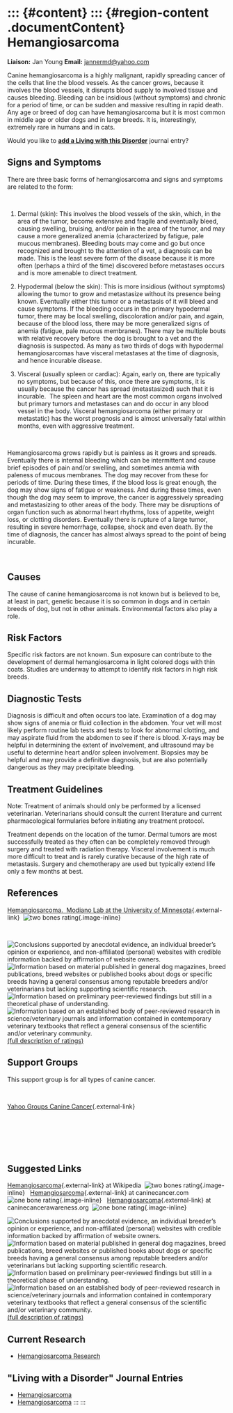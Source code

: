::: {#content}
::: {#region-content .documentContent}
Hemangiosarcoma
===============

**Liaison:** Jan Young **Email:** <jannermd@yahoo.com>

<div>

Canine hemangiosarcoma is a highly malignant, rapidly spreading cancer
of the cells that line the blood vessels. As the cancer grows, because
it involves the blood vessels, it disrupts blood supply to involved
tissue and causes bleeding. Bleeding can be insidious (without symptoms)
and chronic for a period of time, or can be sudden and massive resulting
in rapid death. Any age or breed of dog can have hemangiosarcoma but it
is most common in middle age or older dogs and in large breeds. It is,
interestingly, extremely rare in humans and in cats.

</div>

Would you like to **[add a Living with this
Disorder](hemangiosarcoma/addliving_form.html)** journal entry?

Signs and Symptoms
------------------

There are three basic forms of hemangiosarcoma and signs and symptoms
are related to the form:  

 

1.  Dermal (skin): This involves the blood vessels of the skin, which,
    in the area of the tumor, become extensive and fragile and
    eventually bleed, causing swelling, bruising, and/or pain in the
    area of the tumor, and may cause a more generalized anemia
    (characterized by fatigue, pale mucous membranes). Bleeding bouts
    may come and go but once recognized and brought to the attention of
    a vet, a diagnosis can be made. This is the least severe form of the
    disease because it is more often (perhaps a third of the time)
    discovered before metastases occurs and is more amenable to direct
    treatment.

2.  Hypodermal (below the skin): This is more insidious (without
    symptoms) allowing the tumor to grow and metastasize without its
    presence being known. Eventually either this tumor or a metastasis
    of it will bleed and cause symptoms. If the bleeding occurs in the
    primary hypodermal tumor, there may be local swelling, discoloration
    and/or pain, and again, because of the blood loss, there may be more
    generalized signs of anemia (fatigue, pale mucous membranes). There
    may be multiple bouts with relative recovery before  the dog is
    brought to a vet and the diagnosis is suspected. As many as two
    thirds of dogs with hypodermal hemangiosarcomas have visceral
    metastases at the time of diagnosis, and hence incurable disease.

3.  Visceral (usually spleen or cardiac): Again, early on, there are
    typically no symptoms, but because of this, once there are symptoms,
    it is usually because the cancer has spread (metastasized) such that
    it is incurable.  The spleen and heart are the most common organs
    involved but primary tumors and metastases can and do occur in any
    blood vessel in the body. Visceral hemangiosarcoma (either primary
    or metastatic) has the worst prognosis and is almost universally
    fatal within months, even with aggressive treatment.

 

Hemangiosarcoma grows rapidly but is painless as it grows and spreads.
Eventually there is internal bleeding which can be intermittent and
cause brief episodes of pain and/or swelling, and sometimes anemia with
paleness of mucous membranes. The dog may recover from these for periods
of time. During these times, if the blood loss is great enough, the dog
may show signs of fatigue or weakness. And during these times, even
though the dog may seem to improve, the cancer is aggressively spreading
and metastasizing to other areas of the body. There may be disruptions
of organ function such as abnormal heart rhythms, loss of appetite,
weight loss, or clotting disorders. Eventually there is rupture of a
large tumor, resulting in severe hemorrhage, collapse, shock and even
death. By the time of diagnosis, the cancer has almost always spread to
the point of being incurable.

 

Causes
------

The cause of canine hemangiosarcoma is not known but is believed to be,
at least in part, genetic because it is so common in dogs and in certain
breeds of dog, but not in other animals. Environmental factors also play
a role.

Risk Factors
------------

Specific risk factors are not known. Sun exposure can contribute to the
development of dermal hemangiosarcoma in light colored dogs with thin
coats. Studies are underway to attempt to identify risk factors in high
risk breeds.

Diagnostic Tests
----------------

Diagnosis is difficult and often occurs too late. Examination of a dog
may show signs of anemia or fluid collection in the abdomen. Your vet
will most likely perform routine lab tests and tests to look for
abnormal clotting, and may aspirate fluid from the abdomen to see if
there is blood. X-rays may be helpful in determining the extent of
involvement, and ultrasound may be useful to determine heart and/or
spleen involvement. Biopsies may be helpful and may provide a definitive
diagnosis, but are also potentially dangerous as they may precipitate
bleeding.

Treatment Guidelines
--------------------

Note: Treatment of animals should only be performed by a licensed
veterinarian. Veterinarians should consult the current literature and
current pharmacological formularies before initiating any treatment
protocol.

Treatment depends on the location of the tumor. Dermal tumors are most
successfully treated as they often can be completely removed through
surgery and treated with radiation therapy. Visceral involvement is much
more difficult to treat and is rarely curative because of the high rate
of metastasis. Surgery and chemotherapy are used but typically extend
life only a few months at best.

References
----------

[Hemangiosarcoma.  Modiano Lab at the University of
Minnesota](http://www.modianolab.org/cancer/cancer_hemangiosarcoma.shtml){.external-link} 
![two bones
rating](images/disorder-images/2-bones.gif/image_preview.png){.image-inline}

 

<div>

![](hemangiosarcoma/bone.gif "Conclusions supported by anecdotal evidence, an individual breeder’s opinion or experience, and non-affiliated (personal) websites with credible information backed by affirmation of website owners.")
![](hemangiosarcoma/2-bones.gif "Information based on material published in general dog magazines, breed publications, breed websites or published books about dogs or specific breeds  having a general consensus among reputable breeders and/or veterinarians but lacking supporting scientific research.")
![](hemangiosarcoma/3-bones.gif "Information based on preliminary peer-reviewed findings but still in a theoretical phase of understanding.")
![](hemangiosarcoma/4-bones.gif "Information based on an established body of peer-reviewed research in science/veterinary journals and information contained in contemporary veterinary textbooks that reflect a general consensus of the scientific and/or veterinary community.")
[(full description of ratings)](ratings-what-do-they-mean.html)

</div>

Support Groups
--------------

This support group is for all types of canine cancer.

 

[Yahoo Groups Canine
Cancer](https://groups.yahoo.com/neo/groups/CanineCancer/info){.external-link}

 

 

 

Suggested Links
---------------

[Hemangiosarcoma](http://en.wikipedia.org/wiki/Hemangiosarcoma){.external-link}
at Wikipedia  ![two bones
rating](images/disorder-images/2-bones.gif/image_preview.png){.image-inline}
 
[Hemangiosarcoma](http://www.caninecancer.com/Hemangiosarcoma.html){.external-link}
at caninecancer.com  ![one bone
rating](images/disorder-images/bone.gif/image_preview.png){.image-inline}
 
[Hemangiosarcoma](http://caninecancerawareness.org/?s=hemangiosarcoma){.external-link}
at caninecancerawareness.org  ![one bone
rating](images/disorder-images/bone.gif/image_preview.png){.image-inline}
 

<div>

![](hemangiosarcoma/bone.gif "Conclusions supported by anecdotal evidence, an individual breeder’s opinion or experience, and non-affiliated (personal) websites with credible information backed by affirmation of website owners.")
![](hemangiosarcoma/2-bones.gif "Information based on material published in general dog magazines, breed publications, breed websites or published books about dogs or specific breeds  having a general consensus among reputable breeders and/or veterinarians but lacking supporting scientific research.")
![](hemangiosarcoma/3-bones.gif "Information based on preliminary peer-reviewed findings but still in a theoretical phase of understanding.")
![](hemangiosarcoma/4-bones.gif "Information based on an established body of peer-reviewed research in science/veterinary journals and information contained in contemporary veterinary textbooks that reflect a general consensus of the scientific and/or veterinary community.")
[(full description of ratings)](ratings-what-do-they-mean.html)

</div>

Current Research
----------------

-   [Hemangiosarcoma Research](hemangiosarcoma/hemangiosarcoma.html)

\"Living with a Disorder\" Journal Entries
------------------------------------------

-   [Hemangiosarcoma](hemangiosarcoma/hemangiosarcoma-1.html)
-   [Hemangiosarcoma](hemangiosarcoma/hemangiosarcoma-2.html)
:::
:::

